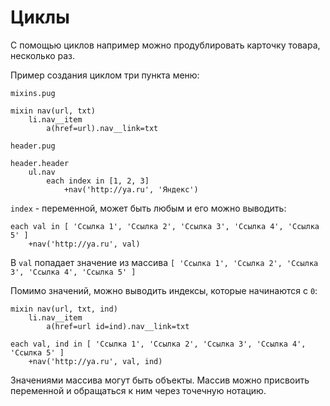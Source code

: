 # Циклы
С помощью циклов например можно продублировать карточку товара, несколько раз.

Пример создания циклом три пункта меню:

`mixins.pug`

    mixin nav(url, txt)
        li.nav__item
            a(href=url).nav__link=txt

`header.pug`

    header.header
        ul.nav
            each index in [1, 2, 3]
                +nav('http://ya.ru', 'Яндекс')

`index` - переменной, может быть любым и его можно выводить:

    each val in [ 'Ссылка 1', 'Ссылка 2', 'Ссылка 3', 'Ссылка 4', 'Ссылка 5' ]
        +nav('http://ya.ru', val)

В `val` попадает значение из массива `[ 'Ссылка 1', 'Ссылка 2', 'Ссылка 3', 'Ссылка 4', 'Ссылка 5' ]`

Помимо значений, можно выводить индексы, которые начинаются с `0`:

    mixin nav(url, txt, ind)
        li.nav__item
            a(href=url id=ind).nav__link=txt
    
    each val, ind in [ 'Ссылка 1', 'Ссылка 2', 'Ссылка 3', 'Ссылка 4', 'Ссылка 5' ]
        +nav('http://ya.ru', val, ind)

Значениями массива могут быть объекты. Массив можно присвоить переменной и обращаться к ним через точечную нотацию.
